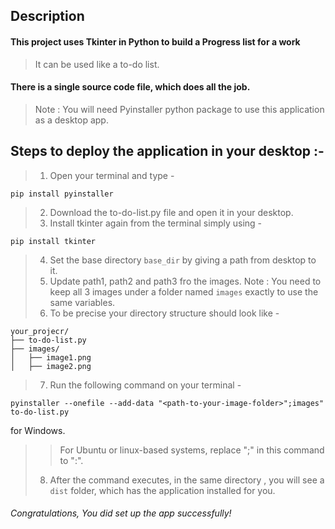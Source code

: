 ## Description 
#### This project uses Tkinter in Python to build a Progress list for a work
> It can be used like a to-do list. 

#### There is a single source code file, which does all the job. 

> Note : You will need Pyinstaller python package to use this application as a desktop app.


## Steps to deploy the application in your desktop :- 
> 1. Open your terminal and type - 

```
pip install pyinstaller
```
> 2. Download the to-do-list.py file and open it in your desktop.
> 3. Install tkinter again from the terminal simply using - 
```
pip install tkinter
```
> 4. Set the base directory `base_dir` by giving a path from desktop to it. 
> 5. Update path1, path2 and path3 fro the images. Note : You need to keep all 3 images under a folder named `images` exactly to use the same variables. 
> 6. To be precise your directory structure should look like - 

```
your_projecr/
├── to-do-list.py
├── images/
│   ├── image1.png
│   ├── image2.png
```
> 7. Run the following command on your terminal - 
```
pyinstaller --onefile --add-data "<path-to-your-image-folder>";images" to-do-list.py
``` 
for Windows. 
>> For Ubuntu or linux-based systems, replace ";" in this command to ":". 
> 8. After the command executes, in the same directory , you will see a `dist` folder, which has the application installed for you. 

###### Congratulations, You did set up the app successfully!



















 









